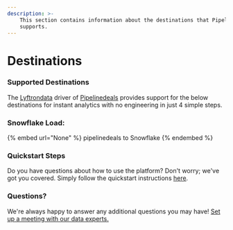```yaml
---
description: >-
    This section contains information about the destinations that Pipelinedeals
    supports.
---
```


# Destinations

### Supported Destinations

The [Lyftrondata](https://www.lyftrondata.com/) driver of [Pipelinedeals](None) provides support for the below destinations for instant analytics with no engineering in just 4 simple steps.

### Snowflake Load:

{% embed url="None" %}
pipelinedeals to Snowflake
{% endembed %}

### Quickstart Steps

Do you have questions about how to use the platform? Don't worry; we've got you covered. Simply follow the quickstart instructions [here](README.md).

### Questions? <a href="#questions" id="questions"></a>

We're always happy to answer any additional questions you may have! [Set up a meeting with our data experts.](https://www.lyftrondata.com/book-a-meeting/)
